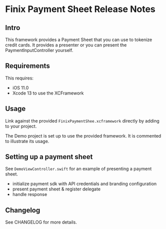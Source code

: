 # Finix Payment Sheet Release Notes

## Intro

This framework provides a Payment Sheet that you can use to tokenize credit cards. 
It provides a presenter or you can present the PaymentInputController yourself.

## Requirements

This requires:
  * iOS 11.0
  * Xcode 13 to use the XCFramework

## Usage

Link against the provided `FinixPaymentShee.xcframework` directly by adding to your project.

The Demo project is set up to use the provided framework. It is commented to illustrate its usage.
   
## Setting up a payment sheet

See `DemoViewController.swift` for an example of presenting a payment sheet.

* initialize payment sdk with API credentials and branding configuration
* present payment sheet & register delegate
* handle response

## Changelog

See CHANGELOG for more details.

